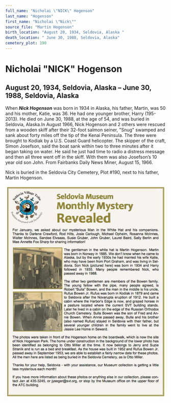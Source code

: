 ```yaml
---
full_name: "Nicholai \"NICK\" Hogenson"
last_name: "Hogenson"
first_name: "Nicholai \"Nick\""
source_file: "Martin Hogenson"
birth_location: "August 20, 1934, Seldovia, Alaska "
death_location: " June 30, 1988, Seldovia, Alaska"
cemetery_plot: 190
---
```

# Nicholai "NICK" Hogenson

## August 20, 1934, Seldovia, Alaska – June 30, 1988, Seldovia, Alaska

When ***Nick Hogenson*** was born in 1934 in Alaska, his father, Martin,
was 50 and his mother, Katie, was 36. He had one younger brother, Harry
(195-2013). He died on June 30, 1988, at the age of 54, and was buried
in Seldovia, Alaska.In August 1966, Nick Hogenson and 2 others were
rescued from a wooden skiff after their 32-foot salmon seiner, "Snug"
swamped and sank about forty miles off the tip of the Kenai Peninsula.
The three were brought to Kodiak by a U.S. Coast Guard helicopter. The
skipper of the craft, Simon Josefson, said the boat sank within two to
three minutes after it began taking on water. He said he just had time
to radio a distress message and then all three went off in the skiff.
With them was also Josefson’s 10 year old son John. From Fairbanks Daily
News Miner, August 15, 1966.

Nick is buried in the Seldovia City Cemetery, Plot \#190, next to his
father, Martin Hogenson.

![](../assets/images/Martin%20Hogenson/media/image1.jpeg)
